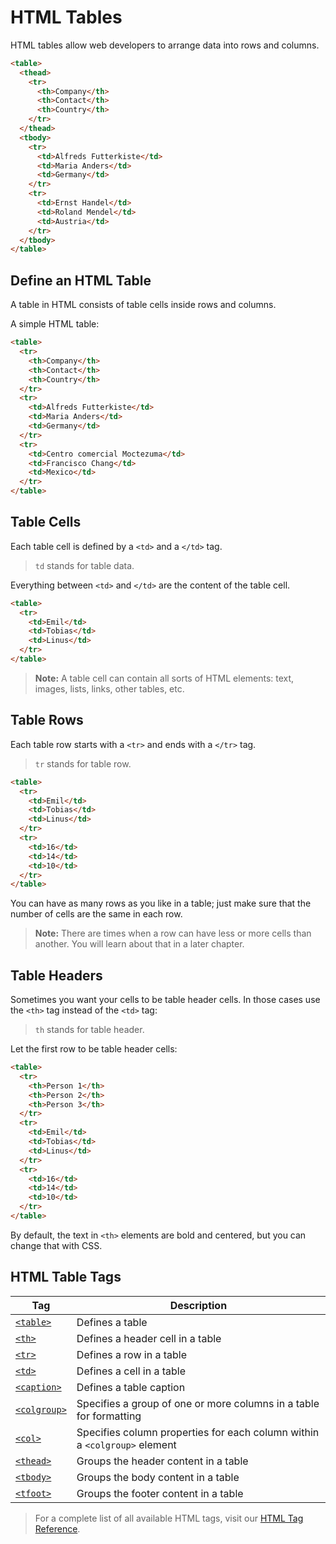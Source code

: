 # HTML Tables

HTML tables allow web developers to arrange data into rows and columns.

```html
<table>
  <thead>
    <tr>
      <th>Company</th>
      <th>Contact</th>
      <th>Country</th>
    </tr>
  </thead>
  <tbody>
    <tr>
      <td>Alfreds Futterkiste</td>
      <td>Maria Anders</td>
      <td>Germany</td>
    </tr>
    <tr>
      <td>Ernst Handel</td>
      <td>Roland Mendel</td>
      <td>Austria</td>
    </tr>
  </tbody>
</table>
```

## Define an HTML Table

A table in HTML consists of table cells inside rows and columns.

A simple HTML table:

```html
<table>
  <tr>
    <th>Company</th>
    <th>Contact</th>
    <th>Country</th>
  </tr>
  <tr>
    <td>Alfreds Futterkiste</td>
    <td>Maria Anders</td>
    <td>Germany</td>
  </tr>
  <tr>
    <td>Centro comercial Moctezuma</td>
    <td>Francisco Chang</td>
    <td>Mexico</td>
  </tr>
</table>
```

## Table Cells

Each table cell is defined by a `<td>` and a `</td>` tag.

> `td` stands for table data.

Everything between `<td>` and `</td>` are the content of the table cell.

```html
<table>
  <tr>
    <td>Emil</td>
    <td>Tobias</td>
    <td>Linus</td>
  </tr>
</table>
```

> **Note:** A table cell can contain all sorts of HTML elements: text, images, lists, links, other tables, etc.

## Table Rows

Each table row starts with a `<tr>` and ends with a `</tr>` tag.

> `tr` stands for table row.

```html
<table>
  <tr>
    <td>Emil</td>
    <td>Tobias</td>
    <td>Linus</td>
  </tr>
  <tr>
    <td>16</td>
    <td>14</td>
    <td>10</td>
  </tr>
</table>
```

You can have as many rows as you like in a table; just make sure that the number of cells are the same in each row.

> **Note:** There are times when a row can have less or more cells than another. You will learn about that in a later chapter.

## Table Headers

Sometimes you want your cells to be table header cells. In those cases use the `<th>` tag instead of the `<td>` tag:

> `th` stands for table header.

Let the first row to be table header cells:

```html
<table>
  <tr>
    <th>Person 1</th>
    <th>Person 2</th>
    <th>Person 3</th>
  </tr>
  <tr>
    <td>Emil</td>
    <td>Tobias</td>
    <td>Linus</td>
  </tr>
  <tr>
    <td>16</td>
    <td>14</td>
    <td>10</td>
  </tr>
</table>
```

By default, the text in `<th>` elements are bold and centered, but you can change that with CSS.

## HTML Table Tags

| Tag                                                             | Description                                                               |
| --------------------------------------------------------------- | ------------------------------------------------------------------------- |
| [`<table>`](https://www.w3schools.com/tags/tag_table.asp)       | Defines a table                                                           |
| [`<th>`](https://www.w3schools.com/tags/tag_th.asp)             | Defines a header cell in a table                                          |
| [`<tr>`](https://www.w3schools.com/tags/tag_tr.asp)             | Defines a row in a table                                                  |
| [`<td>`](https://www.w3schools.com/tags/tag_td.asp)             | Defines a cell in a table                                                 |
| [`<caption>`](https://www.w3schools.com/tags/tag_caption.asp)   | Defines a table caption                                                   |
| [`<colgroup>`](https://www.w3schools.com/tags/tag_colgroup.asp) | Specifies a group of one or more columns in a table for formatting        |
| [`<col>`](https://www.w3schools.com/tags/tag_col.asp)           | Specifies column properties for each column within a `<colgroup>` element |
| [`<thead>`](https://www.w3schools.com/tags/tag_thead.asp)       | Groups the header content in a table                                      |
| [`<tbody>`](https://www.w3schools.com/tags/tag_tbody.asp)       | Groups the body content in a table                                        |
| [`<tfoot>`](https://www.w3schools.com/tags/tag_tfoot.asp)       | Groups the footer content in a table                                      |

> For a complete list of all available HTML tags, visit our [HTML Tag Reference](https://www.w3schools.com/tags/default.asp).
